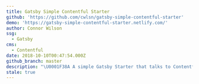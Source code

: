 ```yaml
---
title: Gatsby Simple Contentful Starter
github: 'https://github.com/cwlsn/gatsby-simple-contentful-starter'
demo: 'https://gatsby-simple-contentful-starter.netlify.com/'
author: Connor Wilson
ssg:
  - Gatsby
cms:
  - Contentful
date: 2018-10-10T00:47:54.000Z
github_branch: master
description: "\U0001F38A A simple Gatsby Starter that talks to Contentful."
stale: true
---
```

